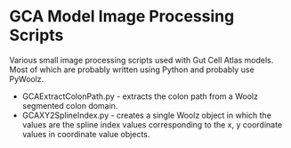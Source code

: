 GCA Model Image Processing Scripts
==================================

Various small image processing scripts used with Gut Cell Atlas models.
Most of which are probably written using Python and probably use PyWoolz.

  * GCAExtractColonPath.py - extracts the colon path from a Woolz segmented colon domain.
  * GCAXY2SplineIndex.py - creates a single Woolz object in which the values are the spline index values corresponding to the x, y coordinate values in coordinate value objects.
